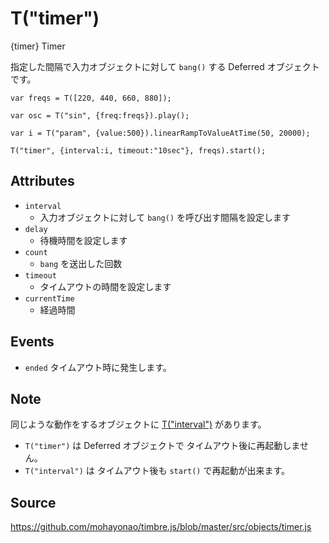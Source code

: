 T("timer")
==========
{timer} Timer

指定した間隔で入力オブジェクトに対して `bang()` する Deferred オブジェクトです。

```timbre
var freqs = T([220, 440, 660, 880]);

var osc = T("sin", {freq:freqs}).play();

var i = T("param", {value:500}).linearRampToValueAtTime(50, 20000);

T("timer", {interval:i, timeout:"10sec"}, freqs).start();
```

## Attributes ##
- `interval`
  - 入力オブジェクトに対して `bang()` を呼び出す間隔を設定します
- `delay`
  - 待機時間を設定します
- `count`  
  - `bang` を送出した回数
- `timeout`
  - タイムアウトの時間を設定します
- `currentTime`  
  - 経過時間

## Events ##
- `ended` タイムアウト時に発生します。

## Note ##
同じような動作をするオブジェクトに [T("interval")](./interval.html) があります。

- `T("timer")` は Deferred オブジェクトで タイムアウト後に再起動しません。
- `T("interval")` は タイムアウト後も `start()` で再起動が出来ます。

## Source ##
https://github.com/mohayonao/timbre.js/blob/master/src/objects/timer.js
